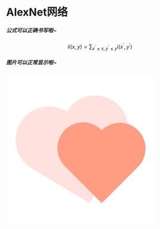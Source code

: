 # AlexNet网络

##### 公式可以正确书写啦~  
  
$$
i i(x, y)=\sum_{x^{\prime} \leqslant x, y^{\prime}\leqslant y} i\left(x^{\prime}, y^{\prime}\right)
$$


##### 图片可以正常显示啦~

![爱心](../../爱心.svg)